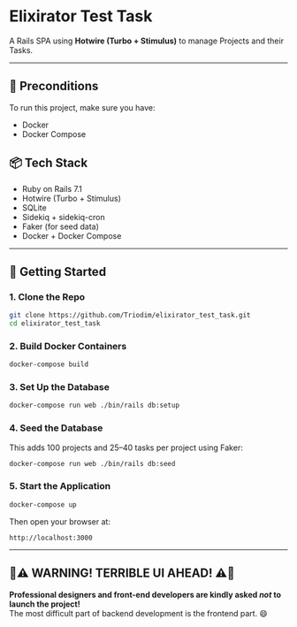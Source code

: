 # Elixirator Test Task

A Rails SPA using **Hotwire (Turbo + Stimulus)** to manage Projects and their Tasks.

---

## 🔧 Preconditions
To run this project, make sure you have:
- Docker
- Docker Compose

## 📦 Tech Stack

- Ruby on Rails 7.1
- Hotwire (Turbo + Stimulus)
- SQLite
- Sidekiq + sidekiq-cron
- Faker (for seed data)
- Docker + Docker Compose

---

## 🚀 Getting Started

### 1. Clone the Repo

```bash
git clone https://github.com/Triodim/elixirator_test_task.git
cd elixirator_test_task
```

### 2. Build Docker Containers

```bash
docker-compose build
```

### 3. Set Up the Database


```bash
docker-compose run web ./bin/rails db:setup
```

### 4. Seed the Database

This adds 100 projects and 25–40 tasks per project using Faker:

```bash
docker-compose run web ./bin/rails db:seed
```

### 5. Start the Application

```bash
docker-compose up
```

Then open your browser at:

```
http://localhost:3000
```
---

## 🚨⚠️ **WARNING! TERRIBLE UI AHEAD!** ⚠️🚨

**Professional designers and front-end developers are kindly asked _not_ to launch the project!**  
The most difficult part of backend development is the frontend part. 😄
```
